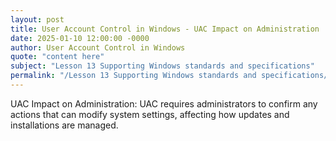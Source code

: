 ```yaml
---
layout: post
title: User Account Control in Windows - UAC Impact on Administration
date: 2025-01-10 12:00:00 -0000
author: User Account Control in Windows
quote: "content here"
subject: "Lesson 13 Supporting Windows standards and specifications"
permalink: "/Lesson 13 Supporting Windows standards and specifications/User Account Control in Windows/User Account Control in Windows - UAC Impact on Administration"
---
```


UAC Impact on Administration: UAC requires administrators to confirm any actions that can modify system settings, affecting how updates and installations are managed.

